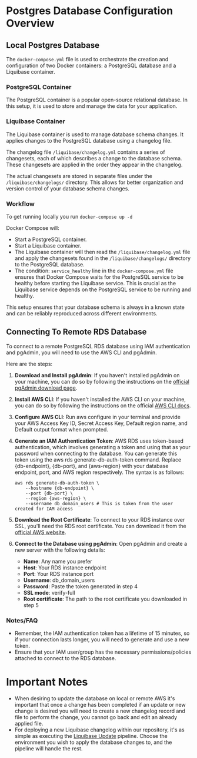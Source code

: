 # Postgres Database Configuration Overview

## Local Postgres Database
The `docker-compose.yml` file is used to orchestrate the creation and configuration of two Docker containers: a PostgreSQL database and a Liquibase container.

### PostgreSQL Container
The PostgreSQL container is a popular open-source relational database. In this setup, it is used to store and manage the data for your application.

### Liquibase Container
The Liquibase container is used to manage database schema changes. It applies changes to the PostgreSQL database using a changelog file.

The changelog file `/liquibase/changelog.yml` contains a series of changesets, each of which describes a change to the database schema. These changesets are applied in the order they appear in the changelog.

The actual changesets are stored in separate files under the `/liquibase/changelogs/` directory. This allows for better organization and version control of your database schema changes.


### Workflow
To get running locally you run `docker-compose up -d`

Docker Compose will:

- Start a PostgreSQL container.
- Start a Liquibase container.
- The Liquibase container will then read the `/liquibase/changelog.yml` file and apply the changesets found in the `/liquibase/changelogs/` directory to the PostgreSQL database.
- The condition: `service_healthy` line in the `docker-compose.yml` file ensures that Docker Compose waits for the PostgreSQL service to be healthy before starting the Liquibase service. This is crucial as the Liquibase service depends on the PostgreSQL service to be running and healthy.

This setup ensures that your database schema is always in a known state and can be reliably reproduced across different environments.

## Connecting To Remote RDS Database
To connect to a remote PostgreSQL RDS database using IAM authentication and pgAdmin, you will need to use the AWS CLI and pgAdmin.

Here are the steps:

1) **Download and Install pgAdmin**: If you haven't installed pgAdmin on your machine, you can do so by following the instructions on the [official pgAdmin download page](https://www.pgadmin.org/download/).

2) **Install AWS CLI**: If you haven't installed the AWS CLI on your machine, you can do so by following the instructions on the official [AWS CLI docs](https://docs.aws.amazon.com/cli/latest/userguide/getting-started-install.html).

3) **Configure AWS CLI**: Run aws configure in your terminal and provide your AWS Access Key ID, Secret Access Key, Default region name, and Default output format when prompted.

4) **Generate an IAM Authentication Token**: AWS RDS uses token-based authentication, which involves generating a token and using that as your password when connecting to the database. You can generate this token using the aws rds generate-db-auth-token command. Replace {db-endpoint}, {db-port}, and {aws-region} with your database endpoint, port, and AWS region respectively. The syntax is as follows:
    ```shell
    aws rds generate-db-auth-token \
        --hostname {db-endpoint} \
        --port {db-port} \
        --region {aws-region} \
        --username db_domain_users # This is taken from the user created for IAM access
    ```
5) **Download the Root Certificate**: To connect to your RDS instance over SSL, you'll need the RDS root certificate. You can download it from the [official AWS website](https://docs.aws.amazon.com/AmazonRDS/latest/UserGuide/UsingWithRDS.SSL.html#UsingWithRDS.SSL.CertificatesAllRegions).

6) **Connect to the Database using pgAdmin**: Open pgAdmin and create a new server with the following details:

    - **Name**: Any name you prefer
    - **Host**: Your RDS instance endpoint
    - **Port**: Your RDS instance port
    - **Username**: db_domain_users
    - **Password**: Paste the token generated in step 4
    - **SSL mode**: verify-full
    - **Root certificate**: The path to the root certificate you downloaded in step 5

### Notes/FAQ
- Remember, the IAM authentication token has a lifetime of 15 minutes, so if your connection lasts longer, you will need to generate and use a new token.
- Ensure that your IAM user/group has the necessary permissions/policies attached to connect to the RDS database.

# Important Notes
- When desiring to update the database on local or remote AWS it's important that once a change has been completed if an update or new change is desired you will need to create a new changelog record and file to perform the change, you cannot go back and edit an already applied file.
- For deploying a new Liquibase changelog within our repository, it's as simple as executing the [Liquibase Update](https://github.com/RyanDerr/GophBank/actions/workflows/liquibase.yml) pipeline. Choose the environment you wish to apply the database changes to, and the pipeline will handle the rest.